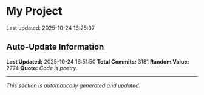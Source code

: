 # My Project


Last updated: 2025-10-24 16:25:37




















































































































































































































































































































































































































































































































































































































































































































































































































































































































































































































































































































































































































































































































































































































































































































































































































































































































































































































































































































































































































































































































































































































































































































































































































































































































































































































































































































































































































































































































































































































































































































































































































































































































































































































































































































































































































































































































## Auto-Update Information

**Last Updated:** 2025-10-24 16:51:50
**Total Commits:** 3181
**Random Value:** 2774
**Quote:** _Code is poetry._

---
_This section is automatically generated and updated._
